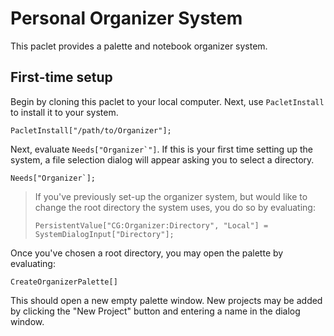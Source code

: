 # Personal Organizer System

This paclet provides a palette and notebook organizer system.

## First-time setup

Begin by cloning this paclet to your local computer. Next, use `PacletInstall` to
install it to your system.

```wolfram
PacletInstall["/path/to/Organizer"];
```

Next, evaluate `` Needs["Organizer`"] ``. If this is your first time setting up the system,
a file selection dialog will appear asking you to select a directory.

```wolfram
Needs["Organizer`];
```

> If you've previously set-up the organizer system, but would like to change the root
> directory the system uses, you do so by evaluating:
>
> ```wolfram
> PersistentValue["CG:Organizer:Directory", "Local"] = SystemDialogInput["Directory"];
> ```

Once you've chosen a root directory, you may open the palette by evaluating:

```wolfram
CreateOrganizerPalette[]
```

This should open a new empty palette window. New projects may be added by clicking the
"New Project" button and entering a name in the dialog window.